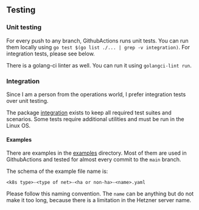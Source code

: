 ## Testing
### Unit testing
For every push to any branch, GithubActions runs unit tests. You can run them locally using `go test $(go list ./... | grep -v integration)`. For integration tests, please see below.

There is a golang-ci linter as well. You can run it using `golangci-lint run`.

### Integration
Since I am a person from the operations world, I prefer integration tests over unit testing.

The package [integration](../internal/integration) exists to keep all required test suites and scenarios. Some tests require additional utilities and must be run in the Linux OS.

#### Examples
There are examples in the [examples](../pulumi-template/examples) directory. Most of them are used in GithubActions and tested for almost every commit to the `main` branch.

The schema of the example file name is:
```
<k8s type>-<type of net>-<ha or non-ha>-<name>.yaml
```
Please follow this naming convention.
The `name` can be anything but do not make it too long, because there is a limitation in the Hetzner server name.
